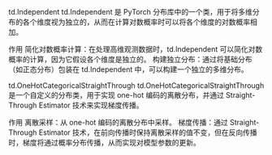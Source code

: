 td.Independent
td.Independent 是 PyTorch 分布库中的一个类，用于将多维分布的各个维度视为独立的，从而在计算对数概率时可以将各个维度的对数概率相加。

作用
简化对数概率计算：在处理高维观测数据时，td.Independent 可以简化对数概率的计算，因为它假设各个维度是独立的。
构建独立分布：通过将基础分布（如正态分布）包装在 td.Independent 中，可以构建一个独立的多维分布。

td.OneHotCategoricalStraightThrough
td.OneHotCategoricalStraightThrough 是一个自定义的分布类，用于实现 one-hot 编码的离散分布，并通过 Straight-Through Estimator 技术来实现梯度传播。

作用
离散采样：从 one-hot 编码的离散分布中采样。
梯度传播：通过 Straight-Through Estimator 技术，在前向传播时保持离散采样的值不变，但在反向传播时，梯度将通过概率分布传播，从而实现对模型参数的更新。